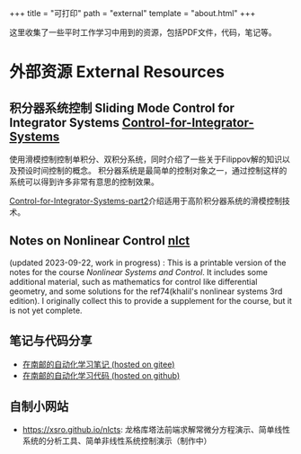 +++
title = "可打印"
path = "external"
template = "about.html"
+++

这里收集了一些平时工作学习中用到的资源，包括PDF文件，代码，笔记等。

<!-- more -->

# 外部资源 External Resources 

## 积分器系统控制 Sliding Mode Control for Integrator Systems [Control-for-Integrator-Systems](/print/Control-for-Integrator-Systems.pdf)

使用滑模控制控制单积分、双积分系统，同时介绍了一些关于Filippov解的知识以及预设时间控制的概念。
积分器系统是最简单的控制对象之一，通过控制这样的系统可以得到许多非常有意思的控制效果。

[Control-for-Integrator-Systems-part2](/print/Control-for-Integrator-Systems-part2.pdf)介绍适用于高阶积分器系统的滑模控制技术。



## Notes on Nonlinear Control [nlct](/print/nlct.pdf)

(updated 2023-09-22, work in progress) : 
This is a printable version of the notes for the course *Nonlinear Systems and Control*.
It includes some additional material, such as mathematics for control like differential geometry, and some solutions for the ref74(khalil's nonlinear systems 3rd edition).
I originally collect this to provide a supplement for the course, 
but it is not yet complete.

## 笔记与代码分享

- [在南邮的自动化学习笔记 (hosted on gitee)](https://xsro.gitee.io/notes/)
- [在南邮的自动化学习代码 (hosted on github)](https://xsro.github.io/university-learning-code/)

## 自制小网站

- <https://xsro.github.io/nlcts>: 龙格库塔法前端求解常微分方程演示、简单线性系统的分析工具、简单非线性系统控制演示（制作中）